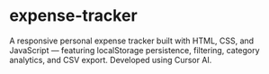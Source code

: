 # expense-tracker
A responsive personal expense tracker built with HTML, CSS, and JavaScript — featuring localStorage persistence, filtering, category analytics, and CSV export. Developed using Cursor AI.

